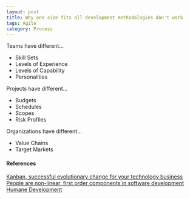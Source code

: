 ```yaml
---
layout: post
title: Why one size fits all development methodologies don't work
tags: Agile 
category: Process
---
```


Teams have different...  
- Skill Sets  
- Levels of Experience  
- Levels of Capability  
- Personalities  

Projects have different...  
- Budgets  
- Schedules  
- Scopes  
- Risk Profiles  

Organizations have different...  
- Value Chains  
- Target Markets  

#### References ####

[Kanban, successful evolutionary change for your technology business](http://www.amazon.com/Kanban-Successful-Evolutionary-Technology-Business/dp/0984521402)  
[People are non-linear, first order components in software development](http://alistair.cockburn.us/Characterizing+people+as+non-linear,+first-order+components+in+software+development)  
[Humane Development](http://erniemiller.org/2014/12/17/humane-development/)
